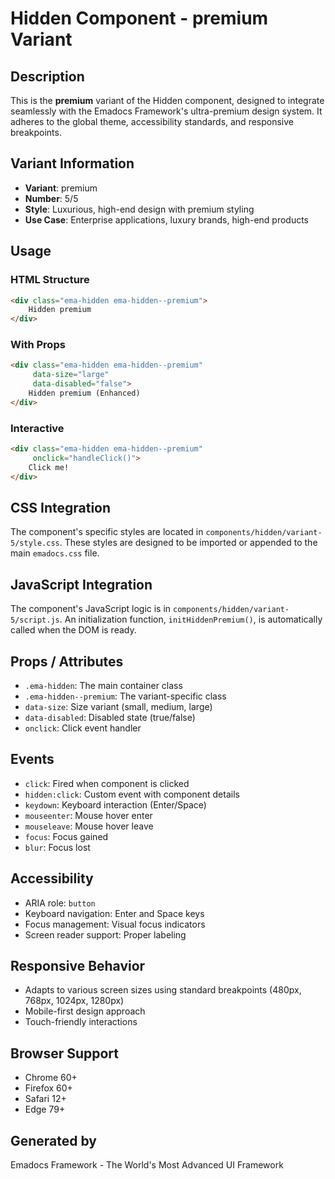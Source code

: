 # Hidden Component - premium Variant

## Description
This is the **premium** variant of the Hidden component, designed to integrate seamlessly with the Emadocs Framework's ultra-premium design system. It adheres to the global theme, accessibility standards, and responsive breakpoints.

## Variant Information
- **Variant**: premium
- **Number**: 5/5
- **Style**: Luxurious, high-end design with premium styling
- **Use Case**: Enterprise applications, luxury brands, high-end products

## Usage

### HTML Structure
```html
<div class="ema-hidden ema-hidden--premium">
    Hidden premium
</div>
```

### With Props
```html
<div class="ema-hidden ema-hidden--premium" 
     data-size="large" 
     data-disabled="false">
    Hidden premium (Enhanced)
</div>
```

### Interactive
```html
<div class="ema-hidden ema-hidden--premium" 
     onclick="handleClick()">
    Click me!
</div>
```

## CSS Integration
The component's specific styles are located in `components/hidden/variant-5/style.css`. These styles are designed to be imported or appended to the main `emadocs.css` file.

## JavaScript Integration
The component's JavaScript logic is in `components/hidden/variant-5/script.js`. An initialization function, `initHiddenPremium()`, is automatically called when the DOM is ready.

## Props / Attributes
- `.ema-hidden`: The main container class
- `.ema-hidden--premium`: The variant-specific class
- `data-size`: Size variant (small, medium, large)
- `data-disabled`: Disabled state (true/false)
- `onclick`: Click event handler

## Events
- `click`: Fired when component is clicked
- `hidden:click`: Custom event with component details
- `keydown`: Keyboard interaction (Enter/Space)
- `mouseenter`: Mouse hover enter
- `mouseleave`: Mouse hover leave
- `focus`: Focus gained
- `blur`: Focus lost

## Accessibility
- ARIA role: `button`
- Keyboard navigation: Enter and Space keys
- Focus management: Visual focus indicators
- Screen reader support: Proper labeling

## Responsive Behavior
- Adapts to various screen sizes using standard breakpoints (480px, 768px, 1024px, 1280px)
- Mobile-first design approach
- Touch-friendly interactions

## Browser Support
- Chrome 60+
- Firefox 60+
- Safari 12+
- Edge 79+

## Generated by
Emadocs Framework - The World's Most Advanced UI Framework
